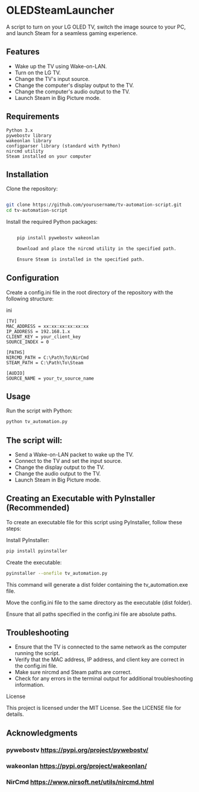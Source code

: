 # OLEDSteamLauncher
A script to turn on your LG OLED TV, switch the image source to your PC, and launch Steam for a seamless gaming experience.

## Features

* Wake up the TV using Wake-on-LAN.
* Turn on the LG TV.
* Change the TV's input source.
* Change the computer's display output to the TV.
* Change the computer's audio output to the TV.
* Launch Steam in Big Picture mode.

## Requirements

    Python 3.x
    pywebostv library
    wakeonlan library
    configparser library (standard with Python)
    nircmd utility
    Steam installed on your computer

## Installation

Clone the repository:

``` bash

git clone https://github.com/yourusername/tv-automation-script.git
cd tv-automation-script
```
Install the required Python packages:

```bash

    pip install pywebostv wakeonlan

    Download and place the nircmd utility in the specified path.

    Ensure Steam is installed in the specified path.
```
## Configuration

Create a config.ini file in the root directory of the repository with the following structure:

ini
```
[TV]
MAC_ADDRESS = xx:xx:xx:xx:xx:xx
IP_ADDRESS = 192.168.1.x
CLIENT_KEY = your_client_key
SOURCE_INDEX = 0

[PATHS]
NIRCMD_PATH = C:\Path\To\NirCmd
STEAM_PATH = C:\Path\To\Steam

[AUDIO]
SOURCE_NAME = your_tv_source_name
```

## Usage

Run the script with Python:

```bash
python tv_automation.py
```

## The script will:

* Send a Wake-on-LAN packet to wake up the TV.
* Connect to the TV and set the input source.
* Change the display output to the TV.
* Change the audio output to the TV.
* Launch Steam in Big Picture mode.

## Creating an Executable with PyInstaller (Recommended)

To create an executable file for this script using PyInstaller, follow these steps:

Install PyInstaller:

```bash
pip install pyinstaller
```

Create the executable:

```bash
pyinstaller --onefile tv_automation.py
```

This command will generate a dist folder containing the tv_automation.exe file.

Move the config.ini file to the same directory as the executable (dist folder).

Ensure that all paths specified in the config.ini file are absolute paths.

## Troubleshooting

* Ensure that the TV is connected to the same network as the computer running the script.
* Verify that the MAC address, IP address, and client key are correct in the config.ini file.
* Make sure nircmd and Steam paths are correct.
* Check for any errors in the terminal output for additional troubleshooting information.

License

This project is licensed under the MIT License. See the LICENSE file for details.

## Acknowledgments

### pywebostv https://pypi.org/project/pywebostv/
### wakeonlan https://pypi.org/project/wakeonlan/
### NirCmd https://www.nirsoft.net/utils/nircmd.html